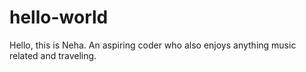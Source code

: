 # hello-world

Hello, this is Neha. An aspiring coder who also enjoys anything music related and traveling.
